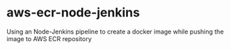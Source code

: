 # aws-ecr-node-jenkins
Using an Node-Jenkins pipeline to create a docker image while pushing the image to AWS ECR repository
